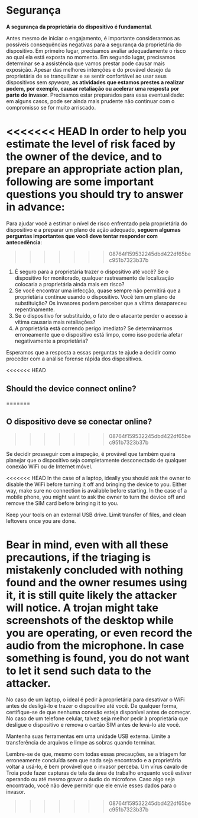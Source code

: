# Segurança

**A segurança da proprietária do dispositivo é fundamental**.

Antes mesmo de iniciar o engajamento, é importante considerarmos as possíveis consequências negativas para a segurança da proprietária do dispositivo. Em primeiro lugar, precisamos avaliar adequadamente o risco ao qual ela está exposta no momento. Em segundo lugar, precisamos determinar se a assistência que vamos prestar pode causar mais exposição. Apesar das melhores intenções e do provável desejo da proprietária de se tranquilizar e se sentir confortável ao usar seus dispositivos sem _spyware_, **as atividades que estamos prestes a realizar podem, por exemplo, causar retaliação ou acelerar uma resposta por parte do invasor**. Precisamos estar preparados para essa eventualidade: em alguns casos, pode ser ainda mais prudente não continuar com o compromisso se for muito arriscado.

<<<<<<< HEAD
In order to help you estimate the level of risk faced by the owner of the device, and to prepare an appropriate action plan, **following are some important questions you should try to answer in advance**:
=======
Para ajudar você a estimar o nível de risco enfrentado pela proprietária do dispositivo e a preparar um plano de ação adequado, **seguem algumas perguntas importantes que você deve tentar responder com antecedência**:
>>>>>>> 08764f159532245dbd422df65bec951b7323b37b

1. É seguro para a proprietária trazer o dispositivo até você? Se o dispositivo for monitorado, qualquer rastreamento de localização colocaria a proprietária ainda mais em risco?
2. Se você encontrar uma infecção, quase sempre não permitirá que a proprietária continue usando o dispositivo. Você tem um plano de substituição? Os invasores podem perceber que a vítima desapareceu repentinamente.
3. Se o dispositivo for substituído, o fato de o atacante perder o acesso à vítima causaria mais retaliações?
4. A proprietária está correndo perigo imediato? Se determinarmos erroneamente que o dispositivo está limpo, como isso poderia afetar negativamente a proprietária?

Esperamos que a resposta a essas perguntas te ajude a decidir como proceder com a análise forense rápida dos dispositivos.

<<<<<<< HEAD
## Should the device connect online?
=======
## O dispositivo deve se conectar online?
>>>>>>> 08764f159532245dbd422df65bec951b7323b37b

Se decidir prosseguir com a inspeção, é provável que também queira planejar que o dispositivo seja completamente desconectado de qualquer conexão WiFi ou de Internet móvel.

<<<<<<< HEAD
In the case of a laptop, ideally you should ask the owner to disable the WiFi before turning it off and bringing the device to you. Either way, make sure no connection is available before starting. In the case of a mobile phone, you might want to ask the owner to turn the device off and remove the SIM card before bringing it to you.

Keep your tools on an external USB drive. Limit transfer of files, and clean leftovers once you are done.

Bear in mind, even with all these precautions, if the triaging is mistakenly concluded with nothing found and the owner resumes using it, it is still quite likely the attacker will notice. A trojan might take screenshots of the desktop while you are operating, or even record the audio from the microphone. In case something is found, you do not want to let it send such data to the attacker.
=======
No caso de um laptop, o ideal é pedir à proprietária para desativar o WiFi antes de desligá-lo e trazer o dispositivo até você. De qualquer forma, certifique-se de que nenhuma conexão esteja disponível antes de começar. No caso de um telefone celular, talvez seja melhor pedir à proprietária que desligue o dispositivo e remova o cartão SIM antes de levá-lo até você.

Mantenha suas ferramentas em uma unidade USB externa. Limite a transferência de arquivos e limpe as sobras quando terminar.

Lembre-se de que, mesmo com todas essas precauções, se a triagem for erroneamente concluída sem que nada seja encontrado e a proprietária voltar a usá-lo, é bem provável que o invasor perceba. Um vírus cavalo de Troia pode fazer capturas de tela da área de trabalho enquanto você estiver operando ou até mesmo gravar o áudio do microfone. Caso algo seja encontrado, você não deve permitir que ele envie esses dados para o invasor.
>>>>>>> 08764f159532245dbd422df65bec951b7323b37b
